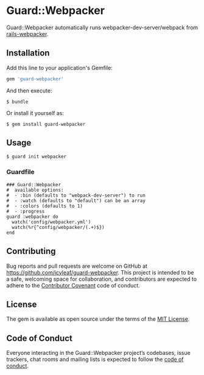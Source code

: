 # Guard::Webpacker

Guard::Webpacker automatically runs webpacker-dev-server/webpack from [rails-webpacker](https://github.com/rails/webpacker).

## Installation

Add this line to your application's Gemfile:

```ruby
gem 'guard-webpacker'
```

And then execute:

```
$ bundle
```

Or install it yourself as:

```
$ gem install guard-webpacker
```

## Usage

```
$ guard init webpacker
```

### Guardfile

```
### Guard::Webpacker
#  available options:
#  - :bin (defaults to "webpack-dev-server") to run
#  - :watch (defaults to "default") can be an array
#  - :colors (defaults to 1)
#  - :progress
guard :webpacker do
  watch('config/webpacker.yml')
  watch(%r{^config/webpacker/(.+)$})
end
```

## Contributing

Bug reports and pull requests are welcome on GitHub at https://github.com/icyleaf/guard-webpacker. This project is intended to be a safe, welcoming space for collaboration, and contributors are expected to adhere to the [Contributor Covenant](http://contributor-covenant.org) code of conduct.

## License

The gem is available as open source under the terms of the [MIT License](https://opensource.org/licenses/MIT).

## Code of Conduct

Everyone interacting in the Guard::Webpacker project’s codebases, issue trackers, chat rooms and mailing lists is expected to follow the [code of conduct](https://github.com/[USERNAME]/guard-webpacker/blob/master/CODE_OF_CONDUCT.md).
